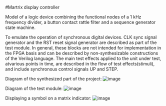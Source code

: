 #Martrix display controller

Model of a logic device combining the functional nodes of a 1 kHz frequency divider, a button contact rattle filter and a sequence generator state machine.

To emulate the operation of synchronous digital devices. CLK sync signal generator and the RST reset signal generator are described as part of the test module. In general, these blocks are not intended for implementation in the FPGA basis and can be described by non-synthesizable constructions of the Verilog language. The main test effects applied to the unit under test, atvarious points in time, are described in the flow of test effects(stimuli), and include synchronous control signals UP and STEP.

Diagram of the synthesized part of the project:
![image](https://user-images.githubusercontent.com/81770156/166634777-38dcf837-37d3-47c1-85d9-0bb44425fd27.png)

Diagram of the test module:
![image](https://user-images.githubusercontent.com/81770156/166634946-cc86cd00-9811-4225-b2ab-489aa11c4e74.png)

Displaying a symbol on a matrix indicator:
![image](https://user-images.githubusercontent.com/81770156/166635446-43e1f2d5-a60a-49f5-85ab-d5659f781122.png)



